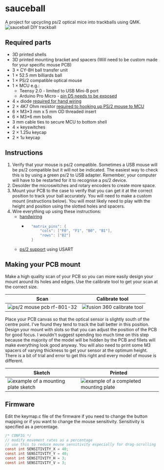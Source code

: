 # sauceball
A project for upcycling ps/2 optical mice into trackballs using QMK.
![sauceball DIY trackball](https://i.imgur.com/h5vI6Rqh.jpg)

## Required parts
* 3D printed shells
* 3D printed mounting bracket and spacers (Will need to be custom made for your specific mouse PCB)
* 3 × CY-8H ball transfer unit
* 1 × 52.5 mm billiards ball
* 1 × PS/2 compatible optical mouse
* 1 × MCU e.g.:
    * Teensy 2.0 - limited to USB Mini-B port
    * Arduino Pro Micro - [pin D5 needs to be exposed](https://golem.hu/guide/pro-micro-upgrade/)
* 4 × diode [required for hand wiring](https://github.com/qmk/qmk_firmware/blob/master/docs/hand_wire.md)
* 2 × 4K7 Ohm resistor [required to hooking up PS/2 mouse to MCU](https://github.com/qmk/qmk_firmware/blob/master/docs/feature_ps2_mouse.md)
* 6 × M3*3 mm x 5 mm OD threaded insert
* 6 × M3*6 mm bolts
* 3 mm cable ties to secure MCU to bottom shell
* 4 × keyswitches
* 2 × 1.25u keycap
* 2 × 1u keycap

## Instructions
1. Verify that your mouse is ps/2 compatible. Sometimes a USB mouse will be ps/2 compatible but it will not be indicated. The easiest way to check this is by using a green ps/2 to USB adapter. Remember, your computer will have to be restarted for it to recognise a ps/2 device.
2. Desolder the microswitches and rotary encoders to create more space.
3. Mount your PCB to the case to verify that you can get it at the correct position to track your ball accurately. You will need to make a custom mount (instructions below). You will most likely need to play with the height and position using the slotted holes and spacers.
4. Wire everything up using these instructions:
    * [handwiring](https://github.com/qmk/qmk_firmware/blob/master/docs/hand_wire.md)
        * ~~~c
            "matrix_pins": {
                "cols": ["F0", "F1", "B0", "B1"],
                "rows": ["B2"]
            }
    * [ps/2 support](https://github.com/qmk/qmk_firmware/blob/master/docs/feature_ps2_mouse.md#usart-version-idusart-version) using USART

## Making your PCB mount
Make a high quality scan of your PCB so you can more easily design your mount around its holes and edges. Use the calibrate tool to get your scan at the correct size.


| Scan | Calibrate tool |
| --- | ---- | 
| ![ps/2 mouse pcb rf-801-32](https://i.imgur.com/pdtQHGdl.jpg) | ![fusion 360 calibrate tool](https://i.imgur.com/FOr35y8.png) |

Place your PCB canvas so that the optical sensor is slightly south of the centre point. I've found they tend to track the ball better in this position. Design your mount with slots so that you can adjust the position of the PCB for good focus. I wouldn't suggest spending too much time on this step because the majority of the model will be hidden by the PCB and fillets will make everything look good anyway. You will also need to print some M3 spacers of varying thickness to get your sensor at the optimum height. There is a bit of trial and error to get this right and every model of mouse is different. 

| Sketch | Printed |
| --- | --- |
| ![example of a mounting plate sketch](https://i.imgur.com/Ds6hh3el.png) | ![example of a completed mounting plate](https://i.imgur.com/NaUHWrhl.jpg) |



## Firmware
Edit the keymap.c file of the firmware if you need to change the button mapping or if you want to change the mouse sensitivity. Sensitivity is specified as a percentage.
~~~c
/* CONFIG */
// modify movement rates as a percentage
// use this to reduce mouse sensitivity especially for drag-scrolling
const int SENSITIVITY_X = 40;
const int SENSITIVITY_Y = 40;
const int SENSITIVITY_H = 3;
const int SENSITIVITY_V = 3;
~~~
